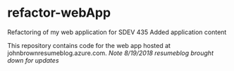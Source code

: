 # refactor-webApp
Refactoring of my web application for SDEV 435
Added application content

This repository contains code for the web app hosted at johnbrownresumeblog.azure.com. *Note 8/19/2018 resumeblog brought down for updates*

